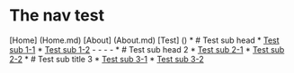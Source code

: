 # The nav test

[Home] (Home.md)
[About] (About.md)
[Test] ()
	* # Test sub head
	* [Test sub 1-1](11.md)
	* [Test sub 1-2](12.md)
	- - - -
	* # Test sub head 2
	* [Test sub 2-1](21.md)
	* [Test sub 2-2](22.md)
	* # Test sub title 3
	* [Test sub 3-1](31.md)
	* [Test sub 3-2](32.md)
